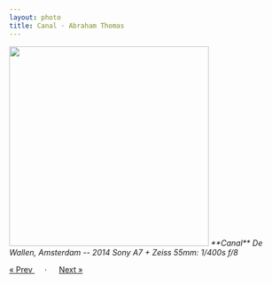 ```yaml
---
layout: photo
title: Canal · Abraham Thomas
---
```


<img src="/assets/photos/Canal.jpg" width="360px" class="photo">

<i>
**Canal**  
De Wallen, Amsterdam -- 2014  
Sony A7 + Zeiss 55mm: 1/400s f/8  
</i>

<a href="/travel/tram"> &laquo; Prev </a> &emsp; · &emsp; <a href="/travel/scooter"> Next &raquo; </a>

